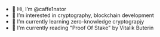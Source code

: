 - 👋 Hi, I’m @caffe1nator
- 👀 I’m interested in cryptography, blockchain development
- 🌱 I’m currently learning zero-knowledge cryptograpjy
- 📕 I'm currently reading "Proof Of Stake" by Vitalik Buterin


<!---
caffe1nator/caffe1nator is a ✨ special ✨ repository because its `README.md` (this file) appears on your GitHub profile.
You can click the Preview link to take a look at your changes.
--->
